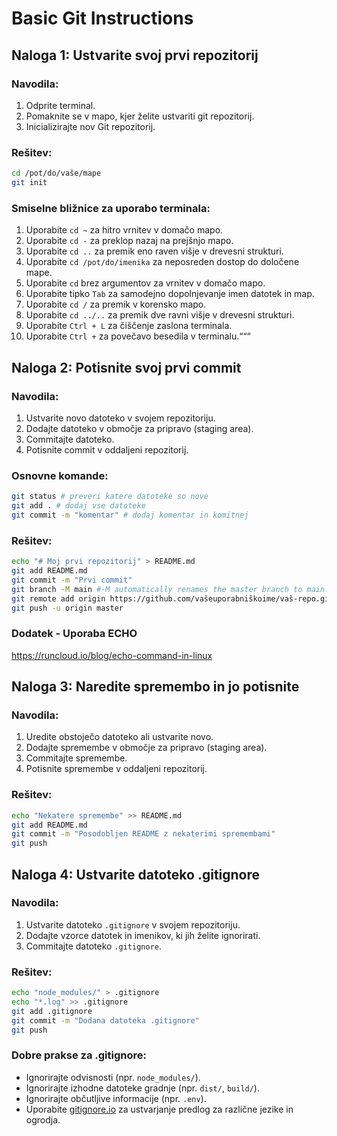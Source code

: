 # Basic Git Instructions

## Naloga 1: Ustvarite svoj prvi repozitorij
### Navodila:
1. Odprite terminal.
2. Pomaknite se v mapo, kjer želite ustvariti git repozitorij.
3. Inicializirajte nov Git repozitorij.

### Rešitev:
```sh
cd /pot/do/vaše/mape
git init
```

### Smiselne bližnice za uporabo terminala:
1. Uporabite `cd ~` za hitro vrnitev v domačo mapo.
2. Uporabite `cd -` za preklop nazaj na prejšnjo mapo.
3. Uporabite `cd ..` za premik eno raven višje v drevesni strukturi.
4. Uporabite `cd /pot/do/imenika` za neposreden dostop do določene mape.
5. Uporabite `cd` brez argumentov za vrnitev v domačo mapo.
6. Uporabite tipko `Tab` za samodejno dopolnjevanje imen datotek in map.
7. Uporabite `cd /` za premik v korensko mapo.
8. Uporabite `cd ../..` za premik dve ravni višje v drevesni strukturi.
8. Uporabite `Ctrl + L` za čiščenje zaslona terminala.
9. Uporabite `Ctrl +` za povečavo besedila v terminalu.“““



## Naloga 2: Potisnite svoj prvi commit
### Navodila:
1. Ustvarite novo datoteko v svojem repozitoriju.
2. Dodajte datoteko v območje za pripravo (staging area).
3. Commitajte datoteko.
4. Potisnite commit v oddaljeni repozitorij.

### Osnovne komande:
```sh
git status # preveri katere datoteke so nove
git add . # dodaj vse datoteke
git commit -m "komentar" # dodaj komentar in komitnej
```

### Rešitev:
```sh
echo "# Moj prvi repozitorij" > README.md
git add README.md
git commit -m "Prvi commit"
git branch -M main #-M automatically renames the master branch to main.
git remote add origin https://github.com/vašeuporabniškoime/vaš-repo.git
git push -u origin master
```

### Dodatek - Uporaba ECHO
https://runcloud.io/blog/echo-command-in-linux


## Naloga 3: Naredite spremembo in jo potisnite
### Navodila:
1. Uredite obstoječo datoteko ali ustvarite novo.
2. Dodajte spremembe v območje za pripravo (staging area).
3. Commitajte spremembe.
4. Potisnite spremembe v oddaljeni repozitorij.

### Rešitev:
```sh
echo "Nekatere spremembe" >> README.md
git add README.md
git commit -m "Posodobljen README z nekaterimi spremembami"
git push
```

## Naloga 4: Ustvarite datoteko .gitignore
### Navodila:
1. Ustvarite datoteko `.gitignore` v svojem repozitoriju.
2. Dodajte vzorce datotek in imenikov, ki jih želite ignorirati.
3. Commitajte datoteko `.gitignore`.

### Rešitev:
```sh
echo "node_modules/" > .gitignore
echo "*.log" >> .gitignore
git add .gitignore
git commit -m "Dodana datoteka .gitignore"
git push
```

### Dobre prakse za .gitignore:
- Ignorirajte odvisnosti (npr. `node_modules/`).
- Ignorirajte izhodne datoteke gradnje (npr. `dist/`, `build/`).
- Ignorirajte občutljive informacije (npr. `.env`).
- Uporabite [gitignore.io](https://www.toptal.com/developers/gitignore) za ustvarjanje predlog za različne jezike in ogrodja.

